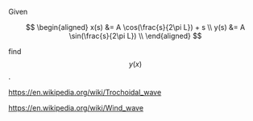 Given

$$
\begin{aligned}
  x(s) &= A \cos(\frac{s}{2\pi L}) + s \\
  y(s) &= A \sin(\frac{s}{2\pi L}) \\
\end{aligned}
$$

find $$y(x)$$.

https://en.wikipedia.org/wiki/Trochoidal_wave

https://en.wikipedia.org/wiki/Wind_wave
